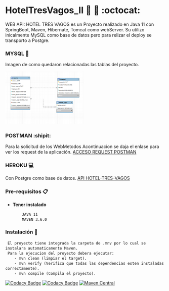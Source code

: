 # HotelTresVagos_II :european_castle: :hibiscus: :octocat:

WEB API: HOTEL TRES VAGOS es un Proyecto realizado en Java 11 con SpringBoot, Maven, Hibernate, Tomcat como webServer. Su utilizo inicalmente MySQL como base de datos pero para relizar el deploy se transporto a Postgre.

### MYSQL :file_folder:

Imagen de como quedaron relacionadas las tablas del proyecto.

<div style="width: 100%">
 <img width="49.15%" src="https://github.com/Stephaaniie/HotelTresVagos_II/blob/master/src/main/resources/img/tablas-htv.png"/>
</div>

### POSTMAN :shipit:
Para la solicitud de los WebMetodos
Acontinuacion se daja el enlase para ver los request de la aplicación.
<a href="https://documenter.getpostman.com/view/12223320/T1Dv6ZAQ" target="_blank"> ACCESO REQUEST POSTMAN<a>

### HEROKU :computer:
Con Postgre como base de datos.
<a href="https://hotel-tres-vagos.herokuapp.com/login" target="_blank">API HOTEL-TRES-VAGOS <a>

### Pre-requisitos 📋

* **Tener instalado**
    ```
        JAVA 11
        MAVEN 3.6.0
    ```

### Instalación 🔧

     El proyecto tiene integrada la carpeta de .mnv por lo cual se instalara automaticamente Maven.
     Para la ejecucion del proyecto debera ejecutar:
        - mvn clean (limpiar el target).
        - mvn verify (Verifica que todas las dependencias esten instaladas correctamente).
        - mvn compile (Compila el proyecto).
    
[![Codacy Badge](https://app.codacy.com/project/badge/Grade/075375c5ab674ab79a81e45f36763bcf)](https://www.codacy.com/manual/Stephaaniie/HotelTresVagos_II?utm_source=github.com&amp;utm_medium=referral&amp;utm_content=Stephaaniie/HotelTresVagos_II&amp;utm_campaign=Badge_Grade)
[![Codacy Badge](https://api.codacy.com/project/badge/Coverage/1c524e61cd8640e79b80d406eda8754b)](https://www.codacy.com/manual/Stephaaniie/HotelTresVagos_II?utm_source=github.com&amp;utm_medium=referral&amp;utm_content=Stephaaniie/HotelTresVagos_II&amp;utm_campaign=Badge_Coverage)
[![Maven Central](https://maven-badges.herokuapp.com/maven-central/com.codacy/codacy-coverage-reporter/badge.svg)](https://maven-badges.herokuapp.com/maven-central/com.codacy/codacy-coverage-reporter)